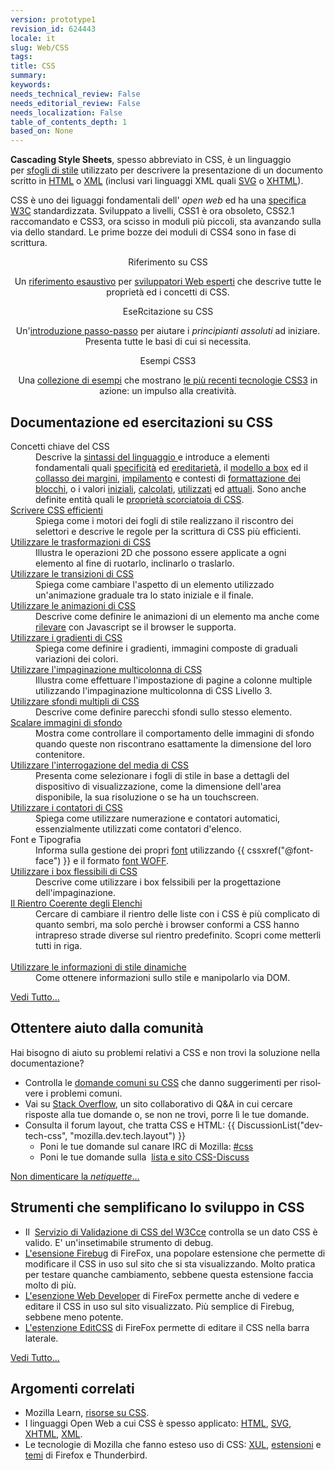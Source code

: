 ```yaml
---
version: prototype1
revision_id: 624443
locale: it
slug: Web/CSS
tags: 
title: CSS
summary: 
keywords: 
needs_technical_review: False
needs_editorial_review: False
needs_localization: False
table_of_contents_depth: 1
based_on: None
---
```

<p><strong>Cascading Style Sheets</strong>, spesso abbreviato in CSS, è un linguaggio per&nbsp;<a href="https://developer.mozilla.org/en-US/docs/DOM/stylesheet">sfogli di stile</a> utilizzato per descrivere la presentazione di un documento scritto in <a href="https://developer.mozilla.org/en-US/docs/HTML" title="The HyperText Mark-up Language">HTML</a> o <a href="https://developer.mozilla.org/en-US/docs/XML" title="en-US/docs/XML">XML</a> (inclusi vari linguaggi XML quali <a href="https://developer.mozilla.org/en-US/docs/SVG" title="en-US/docs/SVG">SVG</a> o <a href="https://developer.mozilla.org/en-US/docs/XHTML" title="en-US/docs/XHTML">XHTML</a>).</p>
<p>CSS è uno dei liguaggi fondamentali dell' <em>open web</em> ed ha una <a class="external" href="http://w3.org/Style/CSS/#specs">specifica W3C</a> standardizzata. Sviluppato a livelli, CSS1 è ora obsoleto, CSS2.1 raccomandato e CSS3, ora scisso in moduli più piccoli, sta avanzando sulla via dello standard. Le prime bozze dei moduli di CSS4 sono in fase di scrittura.</p>
<div style="margin:auto;text-align:center;">
 <div class="callout-box action-driven">
  <div>
   Riferimento su CSS</div>
  <p>Un <a href="https://developer.mozilla.org/en-US/docs/CSS/CSS_Reference" title="en-US/docs/CSS/CSS_Reference">riferimento esaustivo</a> per <u>sviluppatori Web esperti</u> che descrive tutte le proprietà ed i concetti di CSS.</p>
 </div>
 <div class="callout-box action-driven">
  <div>
   EseRcitazione su CSS</div>
  <p>Un'<a href="https://developer.mozilla.org/en-US/docs/CSS/Getting_Started" title="en-US/docs/CSS/Getting_Started">introduzione passo-passo</a> per aiutare i <em>principianti assoluti</em> ad iniziare. Presenta tutte le basi di cui si necessita.</p>
 </div>
 <div class="callout-box action-driven">
  <div>
   Esempi CSS3</div>
  <p>Una <a href="https://developer.mozilla.org/en-US/demos/tag/tech:css3" title="https://developer.mozilla.org/en-US/demos/tag/tech:css3">collezione di esempi</a> che mostrano <u>le più recenti tecnologie CSS3</u> in azione: un impulso alla creatività.</p>
 </div>
</div>
<div class="row topicpage-table">
 <div class="section">
  <h2 class="Documentation" id="Documentazione_ed_esercitazioni_su_CSS">Documentazione ed esercitazioni su CSS</h2>
  <dl>
   <dt>
    Concetti chiave del CSS</dt>
   <dd>
    Descrive la <a href="https://developer.mozilla.org/en-US/docs/CSS/Syntax" title="/en-US/docs/CSS/Syntax">sintassi del linguaggio </a>e introduce a elementi fondamentali quali <a href="https://developer.mozilla.org/en-US/docs/CSS/Specificity" title="Specificity">specificità</a> ed <a href="https://developer.mozilla.org/en-US/docs/CSS/inheritance" title="inheritance">ereditarietà</a>, il <a href="https://developer.mozilla.org/en-US/docs/CSS/box_model" title="Box model">modello a box</a> ed il <a href="https://developer.mozilla.org/en-US/docs/CSS/margin_collapsing" title="Margin collapsing">collasso dei margini</a>, <a href="https://developer.mozilla.org/en-US/docs/CSS/Understanding_z-index/The_stacking_context" title="The stacking context">impilamento</a> e contesti di <a href="https://developer.mozilla.org/en-US/docs/CSS/block_formatting_context" title="block formatting context">formattazione dei blocchi</a>, o i valori <a href="https://developer.mozilla.org/en-US/docs/CSS/initial_value" title="initial value">iniziali</a>, <a href="https://developer.mozilla.org/en-US/docs/CSS/computed_value" title="computed value">calcolati</a>, <a href="https://developer.mozilla.org/en-US/docs/CSS/used_value" title="used value">utilizzati</a> ed <a href="https://developer.mozilla.org/en-US/docs/CSS/actual_value" title="actual value">attuali</a>. Sono anche definite entità quali le <a href="https://developer.mozilla.org/en-US/docs/CSS/Shorthand_properties" title="CSS/Shorthand_properties">proprietà scorciatoia di CSS</a>.</dd>
   <dt>
    <a href="https://developer.mozilla.org/en-US/docs/CSS/Writing_Efficient_CSS" title="CSS/Writing_Efficient_CSS">Scrivere CSS efficienti</a></dt>
   <dd>
    Spiega come i motori dei fogli di stile realizzano il riscontro dei selettori e descrive le regole per la scrittura di CSS più efficienti.</dd>
   <dt>
    <a href="https://developer.mozilla.org/en-US/docs/CSS/Using_CSS_transforms" title="How to use CSS3 Transforms (2D and 3D)">Utilizzare le trasformazioni di CSS</a></dt>
   <dd>
    Illustra le operazioni 2D che possono essere applicate a ogni elemento al fine di ruotarlo, inclinarlo o traslarlo.</dd>
   <dt>
    <a href="https://developer.mozilla.org/en-US/docs/CSS/Using_CSS_transitions" title="How to use CSS3 Transitions">Utilizzare le transizioni di CSS</a></dt>
   <dd>
    Spiega come cambiare l'aspetto di un elemento utilizzado un'animazione graduale tra lo stato iniziale e il finale.</dd>
   <dt>
    <a href="https://developer.mozilla.org/en-US/docs/CSS/Using_CSS_animations" title="How to use CSS3 Animations">Utilizzare le animazioni di CSS</a></dt>
   <dd>
    Descrive come definire le animazioni di un elemento ma anche come <a href="https://developer.mozilla.org/en-US/docs/CSS/CSS_animations/Detecting_CSS_animation_support" title="https://developer.mozilla.org/en-US/docs/CSS/CSS_animations/Detecting_CSS_animation_support">rilevare</a> con Javascript se il browser le supporta.</dd>
   <dt>
    <a href="https://developer.mozilla.org/en-US/docs/CSS/Using_CSS_gradients" title="How to use CSS3 Gradients">Utilizzare i gradienti di CSS</a></dt>
   <dd>
    Spiega come definire i gradienti, immagini composte di graduali variazioni dei colori.</dd>
   <dt>
    <a href="https://developer.mozilla.org/en-US/docs/CSS/Using_CSS_multi-column_layouts" title="How to use CSS3 Multicol layout">Utilizzare l'impaginazione multicolonna di CSS</a></dt>
   <dd>
    Illustra come effettuare l'impostazione di pagine a colonne multiple utilizzando l'impaginazione multicolonna di CSS Livello 3.</dd>
   <dt>
    <a href="https://developer.mozilla.org/en-US/docs/CSS/Multiple_backgrounds" title="How to use the CSS3 multiple background feature">Utilizzare sfondi multipli di CSS</a></dt>
   <dd>
    Descrive come definire parecchi sfondi sullo stesso elemento.</dd>
   <dt>
    <a href="https://developer.mozilla.org/en-US/docs/CSS/Scaling_background_images" title="CSS/Scaling_background_images">Scalare immagini di sfondo</a></dt>
   <dd>
    Mostra come controllare il comportamento delle immagini di sfondo quando queste non riscontrano esattamente la dimensione del loro contenitore.</dd>
   <dt>
    <a class="internal" href="https://developer.mozilla.org/en-US/docs/CSS/Media_queries" title="How to use CSS3 Media Queries">Utilizzare l'interrogazione del media di CSS</a></dt>
   <dd>
    Presenta come selezionare i fogli di stile in base a dettagli del dispositivo di visualizzazione, come la dimensione dell'area disponibile, la sua risoluzione o se ha un touchscreen.</dd>
   <dt>
    <a href="https://developer.mozilla.org/en-US/docs/CSS_Counters" title="CSS Counters">Utilizzare i contatori di CSS</a></dt>
   <dd>
    Spiega come utilizzare numerazione e contatori automatici, essenzialmente utilizzati come contatori d'elenco.</dd>
   <dt>
    Font e Tipografia</dt>
   <dd>
    Informa sulla gestione dei propri <a href="https://developer.mozilla.org/en-US/docs/CSS/font" title="font">font</a> utilizzando {{ cssxref("@font-face") }} e il formato <a href="https://developer.mozilla.org/en-US/docs/WOFF" title="About_WOFF">font WOFF</a>.</dd>
   <dt>
    <a href="https://developer.mozilla.org/en-US/docs/CSS/Using_CSS_flexible_boxes" title="Using CSS flexible boxes">Utilizzare i box flessibili di CSS</a></dt>
   <dd>
    Descrive come utilizzare i box felssibili per la progettazione dell'impaginazione.</dd>
   <dt>
    <a href="https://developer.mozilla.org/en-US/docs/Consistent_List_Indentation" title="Consistent_List_Indentation">Il Rientro Coerente degli Elenchi</a></dt>
   <dd>
    Cercare di cambiare il rientro delle liste con i CSS è più complicato di quanto sembri, ma solo perchè i browser conformi a CSS hanno intrapreso strade diverse sul rientro predefinito. <span id="result_box" lang="it"><span class="hps">Scopri</span> <span class="hps">come metterli tutti</span><span class="hps"> in</span> <span class="hps">riga.</span></span></dd>
   <dt>
    &nbsp;</dt>
   <dt>
    <a href="https://developer.mozilla.org/en-US/docs/DOM/Using_dynamic_styling_information" title="DOM/Using_dynamic_styling_information">Utilizzare le informazioni di stile dinamiche</a></dt>
   <dd>
    Come ottenere informazioni sullo stile e manipolarlo via DOM.</dd>
  </dl>
  <p><span class="alllinks"><a href="https://developer.mozilla.org/en-US/docs/tag/CSS" title="/en-US/docs/tag/CSS">Vedi Tutto...</a></span></p>
 </div>
 <div class="section">
  <h2 class="Community" id="Community" name="Community">Ottentere aiuto dalla comunità</h2>
  <p>Hai bisogno di aiuto su problemi relativi a CSS e non trovi la soluzione nella documentazione?</p>
  <ul>
   <li><span id="result_box" lang="it"><span class="hps">Controlla le</span> </span><a href="https://developer.mozilla.org/en-US/docs/CSS/Common_CSS_Questions" title="en-US/docs/CSS/Common_CSS_Questions">domande comuni su CSS</a><span id="result_box" lang="it"> <span class="hps">che danno suggerimenti</span> <span class="hps">per risolvere i</span> <span class="hps">problemi</span> comuni<span>.</span></span></li>
   <li>Vai su <a href="http://stackoverflow.com/questions/tagged/css" title="http://stackoverflow.com/questions/tagged/css">Stack Overflow</a>, un sito collaborativo di Q&amp;A in cui cercare risposte alla tue domande o, se non ne trovi, porre lì le tue domande.</li>
   <li>Consulta il forum layout, che tratta CSS e HTML: {{ DiscussionList("dev-tech-css", "mozilla.dev.tech.layout") }}
    <ul>
     <li>Poni le tue domande sul canare IRC di Mozilla: <a class="link-irc" href="irc://irc.mozilla.org/css">#css</a></li>
     <li>Poni le tue domande sulla&nbsp; <a class="external" href="http://www.css-discuss.org/">lista e sito CSS-Discuss</a></li>
    </ul>
   </li>
  </ul>
  <p><span class="alllinks"><a class="external" href="http://www.catb.org/%7Eesr/faqs/smart-questions.html" title="http://www.catb.org/~esr/faqs/smart-questions.html">Non dimenticare la <em>netiquette</em>...</a></span></p>
  <h2 class="Tools" id="Tools" name="Tools">Strumenti che semplificano lo sviluppo in CSS</h2>
  <ul>
   <li><span class="external">Il&nbsp; </span><a class="external" href="http://jigsaw.w3.org/css-validator/">Servizio di Validazione di CSS del W3Cce</a> controlla se un dato CSS è valido. E' un'insetimabile strumento di debug.</li>
   <li><a class="link-https" href="https://addons.mozilla.org/en-US/firefox/addon/1843">L'esensione Firebug</a><span class="external"> di FireFox, una popolare estensione che permette di modificare il CSS in uso sul sito che si sta visualizzando. Molto pratica per testare quanche cambiamento, sebbene questa estensione faccia molto di più</span>.</li>
   <li><a class="link-https" href="https://addons.mozilla.org/en-US/firefox/addon/60">L'esenzione Web Developer</a> di FireFox permette anche di vedere e editare il CSS in uso sul sito visualizzato. Più semplice di Firebug, sebbene meno potente.</li>
   <li><a class="external link-https" href="https://addons.mozilla.org/en-US/firefox/addon/179">L'estenzione EditCSS</a> di FireFox permette di editare il CSS nella barra laterale.</li>
  </ul>
  <p><span class="alllinks"><a href="https://developer.mozilla.org/en-US/docs/tag/CSS:Tools" title="/en-US/docs/tag/CSS:Tools">Vedi Tutto...</a></span></p>
  <h2 class="Related_Topics" id="Related_Topics" name="Related_Topics">Argomenti correlati</h2>
  <ul>
   <li>Mozilla Learn, <a href="https://developer.mozilla.org/en-US/learn/css" title="https://developer.mozilla.org/en-US/learn/css">risorse su CSS</a>.</li>
   <li>I linguaggi Open Web a cui CSS è spesso applicato: <a href="https://developer.mozilla.org/en-US/docs/HTML" title="en-US/docs/HTML">HTML</a>, <a href="https://developer.mozilla.org/en-US/docs/SVG" title="SVG">SVG</a>, <a href="https://developer.mozilla.org/en-US/docs/XHTML" title="en-US/docs/XHTML">XHTML</a>, <a href="https://developer.mozilla.org/en-US/docs/XML" title="en-US/docs/XML">XML</a>.</li>
   <li>Le tecnologie di Mozilla che fanno esteso uso di CSS: <a href="https://developer.mozilla.org/en-US/docs/XUL" title="en-US/docs/XUL">XUL</a>, <a href="https://developer.mozilla.org/en-US/docs/Extensions" title="en-US/docs/Extensions">estensioni</a> e <a href="https://developer.mozilla.org/en-US/docs/Themes" title="en-US/docs/Themes">temi</a> di Firefox e Thunderbird.</li>
  </ul>
 </div>
</div>
<p>&nbsp;</p>
<p>&nbsp;</p>

